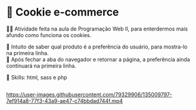 # 🍪 Cookie e-commerce

👩‍💻 Atividade feita na aula de Programação Web II, para enterdermos mais afundo como funciona os cookies.

📌 Intuito de saber qual produto é a preferência do usuário, para mostra-lo na primeira linha.<br> 
📌 Após fechar a aba do navegador e retornar a página, a preferência ainda continuará na primeira linha.

🚀 Skills: html, sass e php
##
https://user-images.githubusercontent.com/79329906/135009797-7ef914a8-77f3-43a9-ae47-c74bbdad744f.mp4

